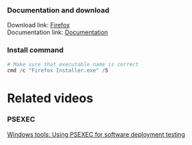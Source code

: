 ### Documentation and download
Download link: [Firefox](https://www.mozilla.org/en-US/firefox/all/#product-desktop-release) <br />
Documentation link: [Documentation](https://support.mozilla.org/en-US/products/firefox-enterprise/deploy-firefox-for-enterprise/deploy-firefox-enterprise-windows)

### Install command
```powershell
# Make sure that executable name is correct
cmd /c "Firefox Installer.exe" /S
```

# Related videos
###  PSEXEC
[Windows tools: Using PSEXEC for software deployment testing](https://youtu.be/9ywdTna_TLc) <br />